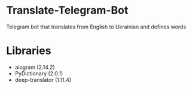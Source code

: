 # Translate-Telegram-Bot
Telegram bot that translates from English to Ukrainian and defines words

# Libraries 
- aiogram (2.14.2)
- PyDictionary (2.0.1)
- deep-translator (1.11.4)
